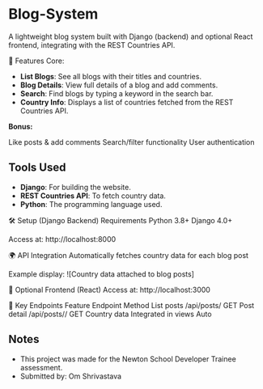 # Blog-System
A lightweight blog system built with Django (backend) and optional React frontend, integrating with the REST Countries API.

🌟 Features
Core:
- **List Blogs**: See all blogs with their titles and countries.
- **Blog Details**: View full details of a blog and add comments.
- **Search**: Find blogs by typing a keyword in the search bar.
- **Country Info**: Displays a list of countries fetched from the REST Countries API.



**Bonus:**

Like posts & add comments
Search/filter functionality
User authentication




## Tools Used
- **Django**: For building the website.
- **REST Countries API**: To fetch country data.
- **Python**: The programming language used.


🛠️ Setup (Django Backend)
Requirements
Python 3.8+
Django 4.0+


Access at: http://localhost:8000



🌍 API Integration
Automatically fetches country data for each blog post

Example display:
![Country data attached to blog posts]




🔧 Optional Frontend (React)
Access at: http://localhost:3000


📌 Key Endpoints
Feature	Endpoint	Method
List posts	/api/posts/	GET
Post detail	/api/posts/<id>/	GET
Country data	Integrated in views	Auto



## Notes
- This project was made for the Newton School Developer Trainee assessment.
- Submitted by: Om Shrivastava
